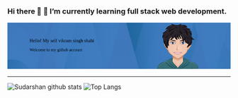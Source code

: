 ### Hi there 👋  🌱 I’m currently learning full stack web development.

![banner-iamge](https://github.com/vikramsinghshahi/vikramsinghshahi/blob/main/assets/media/oie_45L4gXRBjzNy.png)


----------------------------------------------------------------------------------------------------------------------------

![Sudarshan github stats](https://github-readme-stats.vercel.app/api?username=vikramsinghshahi&hide=["issues"]&show_icons=true) 
![Top Langs](https://github-readme-stats.vercel.app/api/top-langs/?username=vikramsinghshahi&layout=compact&theme=darcula&langs_count=10)


